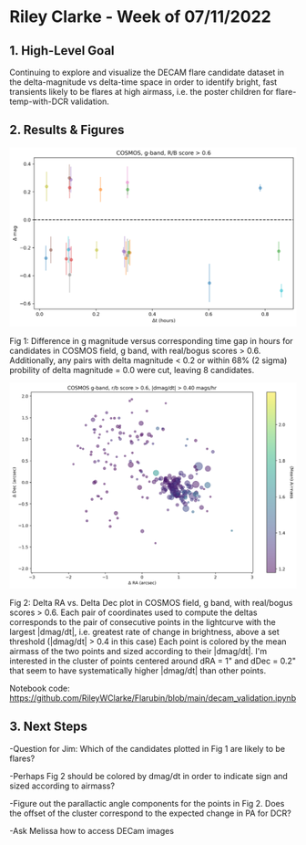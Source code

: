 # Riley Clarke - Week of 07/11/2022

## 1. High-Level Goal

Continuing to explore and visualize the DECAM flare candidate dataset in the delta-magnitude vs delta-time space in order to identify bright, fast transients likely to be flares at high airmass, i.e. the poster children for flare-temp-with-DCR validation.

## 2. Results & Figures

![](https://github.com/RileyWClarke/Flarubin/blob/main/Figures/dmdt.png?raw=true)

Fig 1: Difference in g magnitude versus corresponding time gap in hours for candidates in COSMOS field, g band, with real/bogus scores > 0.6. Additionally, any pairs with delta magnitude < 0.2 or within 68% (2 sigma) probility of delta magnitude = 0.0 were cut, leaving 8 candidates. 

![](https://github.com/RileyWClarke/Flarubin/blob/main/Figures/dcoord2.png?raw=true)

Fig 2: Delta RA vs. Delta Dec plot in COSMOS field, g band, with real/bogus scores > 0.6. Each pair of coordinates used to compute the deltas corresponds to the pair of consecutive points in the lightcurve with the largest |dmag/dt|, i.e. greatest rate of change in brightness, above a set threshold (|dmag/dt| > 0.4 in this case) Each point is colored by the mean airmass of the two points and sized according to their |dmag/dt|. I'm interested in the cluster of points centered around dRA = 1" and dDec = 0.2" that seem to have systematically higher |dmag/dt| than other points. 

Notebook code: https://github.com/RileyWClarke/Flarubin/blob/main/decam_validation.ipynb

## 3. Next Steps 

-Question for Jim: Which of the candidates plotted in Fig 1 are likely to be flares?

-Perhaps Fig 2 should be colored by dmag/dt in order to indicate sign and sized according to airmass?

-Figure out the parallactic angle components for the points in Fig 2. Does the offset of the cluster correspond to the expected change in PA for DCR?

-Ask Melissa how to access DECam images